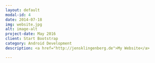 ```yaml
---
layout: default
modal-id: 4
date: 2014-07-18
img: website.jpg
alt: image-alt
project-date: May 2016
client: Start Bootstrap
category: Android Development
description: <a href="http://jensklingenberg.de">My Website</a>

---
```


